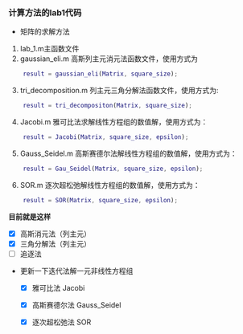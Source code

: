 ### 计算方法的lab1代码

- 矩阵的求解方法
1. lab\_1.m主函数文件
2. gaussian\_eli.m 高斯列主元消元法函数文件，使用方式为
```matlab
	result = gaussian_eli(Matrix, square_size);
```	
3. tri\_decomposition.m 列主元三角分解法函数文件，使用方式为:
```matlab
	result = tri_decompositon(Matrix, square_size);
```
4. Jacobi.m 雅可比法求解线性方程组的数值解，使用方式为：
```matlab
	result = Jacobi(Matrix, square_size, epsilon);
```
5. Gauss\_Seidel.m 高斯赛德尔法解线性方程组的数值解，使用方式为：
```matlab
	result = Gau_Seidel(Matrix, square_size, epsilon);
```
6. SOR.m 逐次超松弛解线性方程组的数值解，使用方式为：
```matlab
	result = SOR(Matrix, square_size, epsilon);
```

**目前就是这样**




* [x] 高斯消元法（列主元）
* [x] 三角分解法（列主元）
* [ ] 追逐法 
* 更新一下迭代法解一元非线性方程组
	* [x] 雅可比法 Jacobi
	* [x] 高斯赛德尔法 Gauss\_Seidel
	* [x] 逐次超松弛法 SOR

